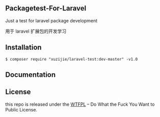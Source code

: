 ## Packagetest-For-Laravel


Just a test for laravel package development

用于 laravel 扩展包的开发学习

## Installation

```shell
$ composer require "xuzijie/laravel-test:dev-master" -v1.0
```

## Documentation



## License

this repo is released under the [WTFPL]() – Do What the Fuck You Want to Public License.
